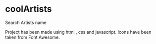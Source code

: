 # coolArtists
Search Artists name 

Project has been made using html , css and javascript. 
Icons have been taken from Font Awesome. 

